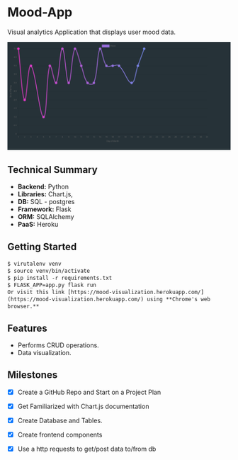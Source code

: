 # Mood-App
Visual analytics Application that displays user mood data.

![](images/month.png)

## Technical Summary

-  **Backend:** Python
-  **Libraries:** Chart.js, 
-  **DB:** SQL - postgres
-  **Framework:** Flask
-  **ORM:** SQLAlchemy
-  **PaaS:** Heroku

## Getting Started

```$ git clone https://github.com/m4rsibar/Mood-App.git
$ virutalenv venv
$ source venv/bin/activate
$ pip install -r requirements.txt
$ FLASK_APP=app.py flask run
Or visit this link [https://mood-visualization.herokuapp.com/](https://mood-visualization.herokuapp.com/) using **Chrome's web   browser.**
```
## Features
- Performs CRUD operations.
- Data visualization.

## Milestones

- [x] Create a GitHub Repo and Start on a Project Plan
- [x] Get Familiarized with Chart.js documentation
- [x] Create Database and Tables.
- [x] Create frontend components
- [x] Use a http requests to get/post data to/from db

